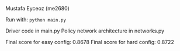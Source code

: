 Mustafa Eyceoz (me2680)

Run with: `python main.py`

Driver code in main.py
Policy network architecture in networks.py

Final score for easy config: 0.8678
Final score for hard config: 0.8722